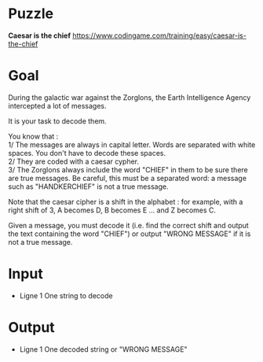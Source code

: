 # Puzzle
**Caesar is the chief** https://www.codingame.com/training/easy/caesar-is-the-chief

# Goal
During the galactic war against the Zorglons, the Earth Intelligence Agency intercepted a lot of messages.

It is your task to decode them.

You know that :  
1/ The messages are always in capital letter. Words are separated with white spaces. You don't have to decode these spaces.  
2/ They are coded with a caesar cypher.  
3/ The Zorglons always include the word "CHIEF" in them to be sure there are true messages. Be careful, this must be a separated word: a message such as "HANDKERCHIEF" is not a true message.

Note that the caesar cipher is a shift in the alphabet : for example, with a right shift of 3, A becomes D, B becomes E ... and Z becomes C.

Given a message, you must decode it (i.e. find the correct shift and output the text containing the word "CHIEF") or output "WRONG MESSAGE" if it is not a true message.

# Input
* Ligne 1 One string to decode

# Output
* Ligne 1 One decoded string or "WRONG MESSAGE"
